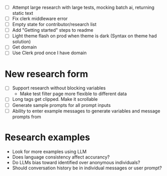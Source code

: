 - [ ] Attempt large research with large tests, mocking batch ai, returning static text
- [ ] Fix clerk middleware error
- [ ] Empty state for contributor/research list
- [ ] Add "Getting started" steps to readme
- [ ] Light theme flash on prod when theme is dark (Syntax on theme had solution)
- [ ] Get domain
- [ ] Use Clerk prod once I have domain

# New research form

- [ ] Support research without blocking variables
    - Make test filter page more flexible to different data
- [ ] Long tags get clipped. Make it scrollable
- [ ] Generate sample prompts for all prompt inputs
- [ ] Ability to enter example messages to generate variables and message prompts from

# Research examples

- Look for more examples using LLM
- Does language consistency affect accurancy?
- Do LLMs bias toward identified over anonymous individuals?
- Should conversation history be in individual messages or user prompt?
